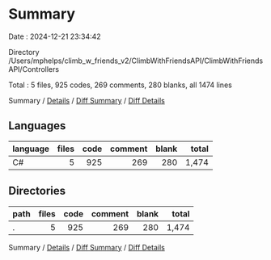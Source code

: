 # Summary

Date : 2024-12-21 23:34:42

Directory /Users/mphelps/climb_w_friends_v2/ClimbWithFriendsAPI/ClimbWithFriendsAPI/Controllers

Total : 5 files,  925 codes, 269 comments, 280 blanks, all 1474 lines

Summary / [Details](details.md) / [Diff Summary](diff.md) / [Diff Details](diff-details.md)

## Languages
| language | files | code | comment | blank | total |
| :--- | ---: | ---: | ---: | ---: | ---: |
| C# | 5 | 925 | 269 | 280 | 1,474 |

## Directories
| path | files | code | comment | blank | total |
| :--- | ---: | ---: | ---: | ---: | ---: |
| . | 5 | 925 | 269 | 280 | 1,474 |

Summary / [Details](details.md) / [Diff Summary](diff.md) / [Diff Details](diff-details.md)